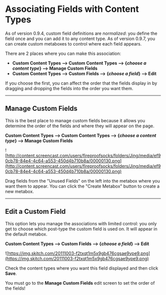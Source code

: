 # Associating Fields with Content Types #

As of version 0.9.4, custom field definitions are _normalized_: you define the field once and you can add it to any content type.  As of version 0.9.7, you can create custom metaboxes to control where each field appears.

There are 2 places where you can make this association:

  * **Custom Content Types --> Custom Content Types --> {_choose a content type_} --> Manage Custom Fields**
  * **Custom Content Types --> Custom Fields --> {_choose a field_} --> Edit**

If you choose the first, you can affect the order that the fields display in by dragging and dropping the fields into the order you want them.




---

## Manage Custom Fields ##

This is the best place to manage custom fields because it allows you determine the order of the fields and where they will appear on the page.

**Custom Content Types --> Custom Content Types --> {_choose a content type_} --> Manage Custom Fields**

![http://content.screencast.com/users/fireproofsocks/folders/Jing/media/ef90cb78-84e4-4c64-a553-450d4b710b8a/00000130.png](http://content.screencast.com/users/fireproofsocks/folders/Jing/media/ef90cb78-84e4-4c64-a553-450d4b710b8a/00000130.png)

Drag fields from the "Unused Fields" on the left into the metabox where you want them to appear.  You can click the "Create Metabox" button to create a new metabox.



---

## Edit a Custom Field ##

This option lets you manage the associations with limited control: you only get to choose which post-type the custom field is used on.  It will appear in the default metabox.

**Custom Content Types --> Custom Fields --> {_choose a field_} --> Edit**

![https://img.skitch.com/20111003-f2txqt1m5x9gb476cgsae9ype9.png](https://img.skitch.com/20111003-f2txqt1m5x9gb476cgsae9ype9.png)

Check the content types where you want this field displayed and then click **Save**.

You must go to the **Manage Custom Fields** edit screen to set the order of the fields!
